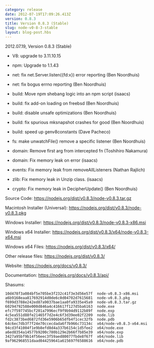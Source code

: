 ```yaml
---
category: release
date: 2012-07-19T17:09:26.413Z
version: 0.8.3
title: Version 0.8.3 (Stable)
slug: node-v0-8-3-stable
layout: blog-post.hbs
---
```


2012.07.19, Version 0.8.3 (Stable)

* V8: upgrade to 3.11.10.15

* npm: Upgrade to 1.1.43

* net: fix net.Server.listen({fd:x}) error reporting (Ben Noordhuis)

* net: fix bogus errno reporting (Ben Noordhuis)

* build: Move npm shebang logic into an npm script (isaacs)

* build: fix add-on loading on freebsd (Ben Noordhuis)

* build: disable unsafe optimizations (Ben Noordhuis)

* build: fix spurious mksnapshot crashes for good (Ben Noordhuis)

* build: speed up genv8constants (Dave Pacheco)

* fs: make unwatchFile() remove a specific listener (Ben Noordhuis)

* domain: Remove first arg from intercepted fn (Toshihiro Nakamura)

* domain: Fix memory leak on error (isaacs)

* events: Fix memory leak from removeAllListeners (Nathan Rajlich)

* zlib: Fix memory leak in Unzip class. (isaacs)

* crypto: Fix memory leak in DecipherUpdate() (Ben Noordhuis)

Source Code: https://nodejs.org/dist/v0.8.3/node-v0.8.3.tar.gz

Macintosh Installer (Universal): https://nodejs.org/dist/v0.8.3/node-v0.8.3.pkg

Windows Installer: https://nodejs.org/dist/v0.8.3/node-v0.8.3-x86.msi

Windows x64 Installer: https://nodejs.org/dist/v0.8.3/x64/node-v0.8.3-x64.msi

Windows x64 Files: https://nodejs.org/dist/v0.8.3/x64/

Other release files: https://nodejs.org/dist/v0.8.3/

Website: https://nodejs.org/docs/v0.8.3/

Documentation: https://nodejs.org/docs/v0.8.3/api/

Shasums:

```
10d478f3a084bf5e705be3f232c41f3e3d56e57f  node-v0.8.3-x86.msi
a6b9168eaa817692914d0de6c0d04702d7615681  node-v0.8.3.pkg
f699d3788e242ed87a9037bae1aa0fa9335e45a9  node-v0.8.3.tar.gz
60294792588e000d846a4c416617f127d5ba6163  node.exe
efc7f597745bcf201a7996ecf9f9b94d9112b89f  node.exp
4c5ea551d88fe21465f7d2e4c6f3d39ee02f2209  node.lib
fd2c3873bed6872fd36e5906b65dfb4f1cec32fb  node.pdb
64c6ec7db3f7f24e70ccecdada6f7b966c73134c  x64/node-v0.8.3-x64.msi
94cd3f41004f1e9b8efd8d4a337b6154c1d5fee2  x64/node.exe
a6ed8354a14577b9200c780b129e2b66f7b85e39  x64/node.exp
3427a95bf9b14f56eec3f59aed80077fbde8f67f  x64/node.lib
9af962968551daad044259641a615697f6588616  x64/node.pdb
```
